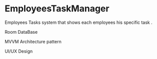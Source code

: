# EmployeesTaskManager
Employees Tasks system that shows each employees his specific task . 

Room DataBase 

MVVM Architecture pattern

UI/UX Design 
